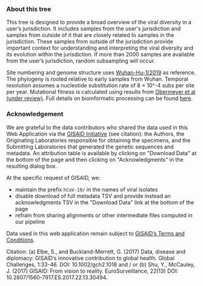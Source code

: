 ### About this tree
This tree is designed to provide a broad overview of the viral diversity in a user’s jurisdiction. It includes samples from the user's jurisdiction and samples from outside of it that are closely related to samples in the jurisdiction. These samples from outside of the jurisdiction provide important context for understanding and interpreting the viral diversity and its evolution within the jurisdiction. If more than 2000 samples are available from the user’s jurisdiction, random subsampling will occur.

Site numbering and genome structure uses [Wuhan-Hu-1/2019](https://www.ncbi.nlm.nih.gov/nuccore/MN908947) as reference. The phylogeny is rooted relative to early samples from Wuhan. Temporal resolution assumes a nucleotide substitution rate of 8 &times; 10^-4 subs per site per year. Mutational fitness is calculated using results from [Obermeyer et al (under review)](https://www.medrxiv.org/content/10.1101/2021.09.07.21263228v1). Full details on bioinformatic processing can be found [here](https://github.com/nextstrain/ncov).

### Acknowledgement
We are grateful to the data contributors who shared the data used in this Web Application via the [GISAID Initiative](https://gisaid.org) (see citation): the Authors, the Originating Laboratories responsible for obtaining the specimens, and the Submitting Laboratories that generated the genetic sequences and metadata. An attribution table is available by clicking on "Download Data" at the bottom of the page and then clicking on "Acknowledgments" in the resulting dialog box.

At the specific request of GISAID, we:
 - maintain the prefix `hCoV-19/` in the names of viral isolates
 - disable download of full metadata TSV and provide instead an acknowledgments TSV in the "Download Data" link at the bottom of the page
 - refrain from sharing alignments or other intermediate files computed in our pipeline

Data used in this web application remain subject to [GISAID’s Terms and Conditions](http://www.gisaid.org/DAA/).

Citation: (a) Elbe, S., and Buckland-Merrett, G. (2017) Data, disease and diplomacy: GISAID’s innovative contribution to global health. Global Challenges, 1:33-46. DOI: 10.1002/gch2.1018 and / or (b) Shu, Y., McCauley, J. (2017) GISAID: From vision to reality. EuroSurveillance, 22(13) DOI: 10.2807/1560-7917.ES.2017.22.13.30494.
